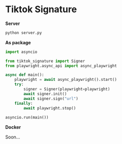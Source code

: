 # Tiktok Signature

**Server**

```python
python server.py
```

**As package**

```python
import asyncio

from tiktok_signature import Signer
from playwright.async_api import async_playwright

async def main():
    playwright = await async_playwright().start()
    try:
        signer = Signer(playwright=playwright)
        await signer.init()
        await signer.sign("url")
    finally:
        await playwright.stop()
        
asyncio.run(main())

```

**Docker**

Soon...